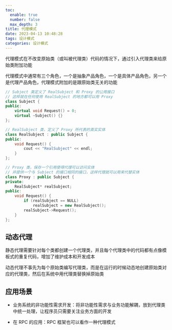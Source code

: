 ```yaml
---
toc:
  enable: true
  number: false
  max_depth: 3
title: 代理模式
date: 2023-04-13 10:48:28
tags: 设计模式
categories: 设计模式
---
```


代理模式在不改变原始类（或叫被代理类）代码的情况下，通过引入代理类来给原始类附加功能

代理模式中通常有三个角色，一个是抽象产品角色，一个是具体产品角色，另一个是代理产品角色，代理模式附加的是跟原始类无关的功能

```cpp
// Subject 类定义了 RealSubject 和 Proxy 的公用接口
// 这样就在任何使用 RealSubject 的地方都可以用 Proxy
class Subject {
public:
    virtual void Request() = 0;
    virtual ~Subject() {}
};

// RealSubject 类，定义了 Proxy 所代表的真实实体
class RealSubject : public Subject {
public:
    void Request() {
        cout << "RealSubject" << endl;
    }
};

// Proxy 类，保存一个引用使得代理可以访问实体
// 并提供一个与 Subject 的接口相同的接口，这样代理就可以用来代替实体
class Proxy : public Subject {
private:
    RealSubject* realSubject;
public:
    void Request() {
        if (realSubject == NULL)
            realSubject = new RealSubject();
        realSubject->Request();
    }
};
```

## 动态代理

静态代理需要针对每个类都创建一个代理类，并且每个代理类中的代码都有点像模板式的重复代码，增加了维护成本和开发成本

动态代理不事先为每个原始类编写代理类，而是在运行的时候动态地创建原始类对应的代理类，然后在系统中用代理类替换掉原始类

## 应用场景

- 业务系统的非功能性需求开发：将非功能性需求与业务功能解耦，放到代理类中统一处理，让程序员只需要关注业务方面的开发

- 在 RPC 的应用：RPC 框架也可以看作一种代理模式